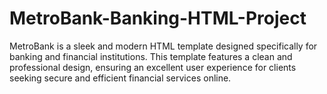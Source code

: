 # MetroBank-Banking-HTML-Project
MetroBank is a sleek and modern HTML template designed specifically for banking and financial institutions. This template features a clean and professional design, ensuring an excellent user experience for clients seeking secure and efficient financial services online.
